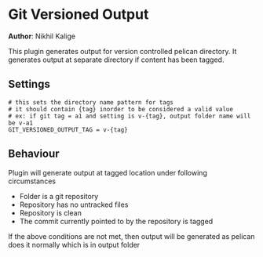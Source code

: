 Git Versioned Output
===

**Author**: Nikhil Kalige

This plugin generates output for version controlled pelican directory. It generates output at separate directory if content has been tagged.


Settings
---
    
    # this sets the directory name pattern for tags
    # it should contain {tag} inorder to be considered a valid value
    # ex: if git tag = a1 and setting is v-{tag}, output folder name will be v-a1
    GIT_VERSIONED_OUTPUT_TAG = v-{tag}
    
Behaviour
---

Plugin will generate output at tagged location under following circumstances
 * Folder is a git repository
 * Repository has no untracked files
 * Repository is clean
 * The commit currently pointed to by the repository is tagged

If the above conditions are not met, then output will be generated as pelican does it normally which is in output folder
